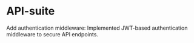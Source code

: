 # API-suite
Add authentication middleware: Implemented JWT-based authentication middleware to secure API endpoints.
